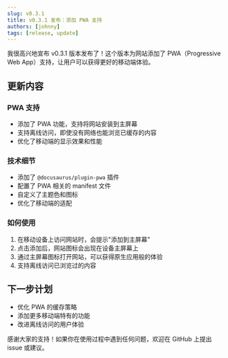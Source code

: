 ```yaml
---
slug: v0.3.1
title: v0.3.1 发布：添加 PWA 支持
authors: [johnny]
tags: [release, update]
---
```


我很高兴地宣布 v0.3.1 版本发布了！这个版本为网站添加了 PWA（Progressive Web App）支持，让用户可以获得更好的移动端体验。

<!-- truncate -->

## 更新内容

### PWA 支持
- 添加了 PWA 功能，支持将网站安装到主屏幕
- 支持离线访问，即使没有网络也能浏览已缓存的内容
- 优化了移动端的显示效果和性能

### 技术细节
- 添加了 `@docusaurus/plugin-pwa` 插件
- 配置了 PWA 相关的 manifest 文件
- 自定义了主题色和图标
- 优化了移动端的适配

### 如何使用
1. 在移动设备上访问网站时，会提示"添加到主屏幕"
2. 点击添加后，网站图标会出现在设备主屏幕上
3. 通过主屏幕图标打开网站，可以获得原生应用般的体验
4. 支持离线访问已浏览过的内容

## 下一步计划
- 优化 PWA 的缓存策略
- 添加更多移动端特有的功能
- 改进离线访问的用户体验

感谢大家的支持！如果你在使用过程中遇到任何问题，欢迎在 GitHub 上提出 issue 或建议。 